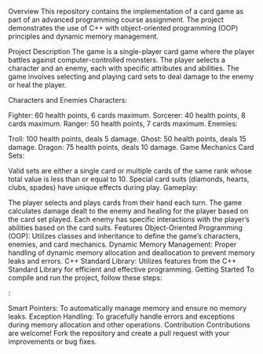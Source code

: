 Overview
This repository contains the implementation of a card game as part of an advanced programming course assignment. The project demonstrates the use of C++ with object-oriented programming (OOP) principles and dynamic memory management.

Project Description
The game is a single-player card game where the player battles against computer-controlled monsters. The player selects a character and an enemy, each with specific attributes and abilities. The game involves selecting and playing card sets to deal damage to the enemy or heal the player.

Characters and Enemies
Characters:

Fighter: 60 health points, 6 cards maximum.
Sorcerer: 40 health points, 8 cards maximum.
Ranger: 50 health points, 7 cards maximum.
Enemies:

Troll: 100 health points, deals 5 damage.
Ghost: 50 health points, deals 15 damage.
Dragon: 75 health points, deals 10 damage.
Game Mechanics
Card Sets:

Valid sets are either a single card or multiple cards of the same rank whose total value is less than or equal to 10.
Special card suits (diamonds, hearts, clubs, spades) have unique effects during play.
Gameplay:

The player selects and plays cards from their hand each turn.
The game calculates damage dealt to the enemy and healing for the player based on the card set played.
Each enemy has specific interactions with the player’s abilities based on the card suits.
Features
Object-Oriented Programming (OOP): Utilizes classes and inheritance to define the game’s characters, enemies, and card mechanics.
Dynamic Memory Management: Proper handling of dynamic memory allocation and deallocation to prevent memory leaks and errors.
C++ Standard Library: Utilizes features from the C++ Standard Library for efficient and effective programming.
Getting Started
To compile and run the project, follow these steps:

:

Smart Pointers: To automatically manage memory and ensure no memory leaks.
Exception Handling: To gracefully handle errors and exceptions during memory allocation and other operations.
Contribution
Contributions are welcome! Fork the repository and create a pull request with your improvements or bug fixes.

